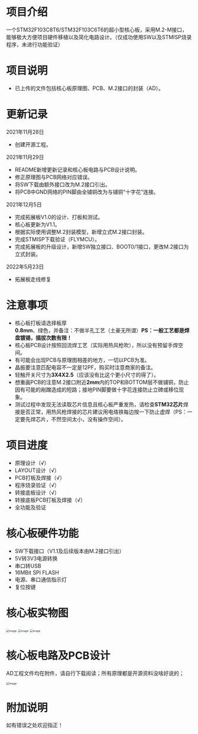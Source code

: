 # 项目介绍
一个STM32F103C8T6/STM32F103C6T6的超小型核心板，采用M.2-M接口，能够极大方便项目硬件移植以及简化电路设计。（仅成功使用SW以及STMISP烧录程序，未进行功能验证）

# 项目说明
* 已上传的文件包括核心板原理图、PCB、M.2接口的封装（AD）。  

# 更新记录
2021年11月28日
* 创建开源工程。  

2021年11月29日
* README新增更新记录和核心板电路与PCB设计说明。
* 修正原理图与PCB网络对应错误。
* 将SW下载由额外接口改为M.2接口引出。
* 将PCB中GND网络的PIN脚由全铺铜改为与铺铜“十字花”连接。

2021年12月5日
* 完成拓展板V1.0的设计、打板和测试。
* 核心板更新为V1.1。
* 根据实际使用调整M.2封装模型，新增立式M.2接口封装。
* 完成STMISP下载验证（FLYMCU）。
* 完成拓展板的升级设计，新增SW独立接口、BOOT0/1接口，更改M.2接口为立式封装。

2022年5月23日
* 拓展板走线修复

# 注意事项
* 核心板打板请选择板厚**0.8mm**、绿色，并备注：不做半孔工艺（土豪无所谓）**PS：一般工艺都是焊盘镀锡，插拔次数有限！**
* 核心板PCB设计按照回流焊工艺（实际用热风枪吹），所以没有预留手焊空间。
* 有可能会出现PCB与原理图相差的地方，一切以PCB为准。
* 晶振要注意匹配电容不一定是12PF，购买时注意商家的备注。
* 轻触开关尺寸为**3X4X2.5**（应该没有比这个更小尺寸的得了）。
* 想重画PCB的注意M.2接口附近**2mm**内的TOP和BOTTOM层不做铺铜，防止因有可能的剐蹭造成的短路；接地PIN脚要做十字花连接防止立碑或移位现象。
* 测试过程中发现无法读取芯片信息且核心板严重发热，请检查**STM32芯片**焊接是否正常，用热风枪焊接的芯片建议用电烙铁每边按一下防止虚焊（PS：一定要先焊芯片，不然空间太小，没有操作空间）。

# 项目进度
* 原理设计（√）  
* LAYOUT设计（√）  
* PCB打板及焊接（√）
* 程序烧录验证（√）
* 转接底板设计（√）
* 转接底板PCB打板及焊接（√）
* 全功能及验证

# 核心板硬件功能
* SW下载接口（V1.1及后续版本由M.2接口引出）
* 5V转3V3电源转换
* 串口转USB
* 16MBit SPI FLASH
* 电源、串口通信指示灯
* 复位按键

# 核心板实物图
<img src="https://note.youdao.com/yws/api/personal/file/WEB6fcfa6da02f946403bdc9f698390e793?method=download&shareKey=d339eadb7aa42a86350d6023ac862496" alt="image" style="zoom:50%;" />


<img src="https://note.youdao.com/yws/api/personal/file/WEB2265ab93cd0602ce548b2c318d845cf2?method=download&shareKey=1d5c4b1e348459c6e97eaf658c9e98c2" alt="image" style="zoom:50%;" />

<img src="https://note.youdao.com/yws/api/personal/file/WEBc9c810146f6b315e35930ef394197548?method=download&shareKey=deee4ec76e6c228ba9b45fb6633cb295" alt="image" style="zoom:50%;" />


# 核心板电路及PCB设计
AD工程文件均在附件，请自行下载阅读；所有原理都是开源资料没啥好说的；

<img src="https://note.youdao.com/yws/api/personal/file/WEBcb73ad509fb8a6b54081265dfe2ffcac?method=download&shareKey=f53759979c27f9afeecff06324be0a3a" alt="image" style="zoom:50%;" />

# 附加说明
如有错误之处欢迎指正！